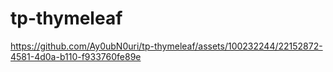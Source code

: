 # tp-thymeleaf



https://github.com/Ay0ubN0uri/tp-thymeleaf/assets/100232244/22152872-4581-4d0a-b110-f933760fe89e

